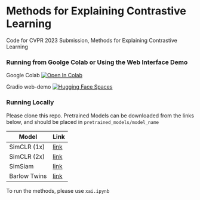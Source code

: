 # Methods for Explaining Contrastive Learning
Code for CVPR 2023 Submission, Methods for Explaining Contrastive Learning

### Running from Goolge Colab or Using the Web Interface Demo
Google Colab [![Open In Colab](https://colab.research.google.com/assets/colab-badge.svg)](https://colab.research.google.com/drive/1Z9Zax5hTxgp1FtwOOwOiJ6ShEFW5zf4A?usp=share_link)

Gradio web-demo [![Hugging Face Spaces](https://img.shields.io/badge/%F0%9F%A4%97%20Hugging%20Face-Spaces-blue)](https://huggingface.co/spaces/AnnonSubmission/xai-cl)

### Running Locally

Please clone this repo. Pretrained Models can be downloaded from the links below, and should be placed in `pretrained_models/model_name`

| Model  | Link |
| ------------- | ------------- |
| SimCLR (1x)  | [link](https://drive.google.com/file/d/1UHePxqfxZZUICndKFPCE4Zuz81qe8ml1/view?usp=share_link)  |
| SimCLR (2x) | [link](https://drive.google.com/file/d/1XP0fTLWNPVz_vV2PcajnAGSyhHNHCMlc/view?usp=share_link)  |
| SimSiam | [link](https://drive.google.com/file/d/1fscbMo99XdCQjRnpS1wWvpAWB1r_va4z/view?usp=share_link)  |
| Barlow Twins  | [link](https://drive.google.com/file/d/1bukHh3jCycNHfLDhRvXoqxGG0-X1dREw/view?usp=share_link)  |

To run the methods, please use `xai.ipynb`
